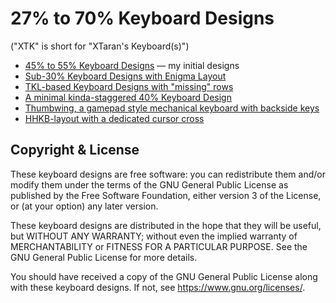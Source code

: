 27% to 70% Keyboard Designs
===========================

("XTK" is short for "XTaran's Keyboard(s)")

* [45% to 55% Keyboard Designs](XTK.md) — my initial designs
* [Sub-30% Keyboard Designs with Enigma Layout](Painigma27.md)
* [TKL-based Keyboard Designs with "missing" rows](XTKL.md)
* [A minimal kinda-staggered 40% Keyboard Design](XTM.md)
* [Thumbwing, a gamepad style mechanical keyboard with backside keys](Thumbwing.md)
* [HHKB-layout with a dedicated cursor cross](HHKB-with-cursor-cross.md)


Copyright & License
-------------------

These keyboard designs are free software: you can redistribute them
and/or modify them under the terms of the GNU General Public License
as published by the Free Software Foundation, either version 3 of the
License, or (at your option) any later version.

These keyboard designs are distributed in the hope that they will be
useful, but WITHOUT ANY WARRANTY; without even the implied warranty of
MERCHANTABILITY or FITNESS FOR A PARTICULAR PURPOSE.  See the GNU
General Public License for more details.

You should have received a copy of the GNU General Public License
along with these keyboard designs.  If not, see
https://www.gnu.org/licenses/.
